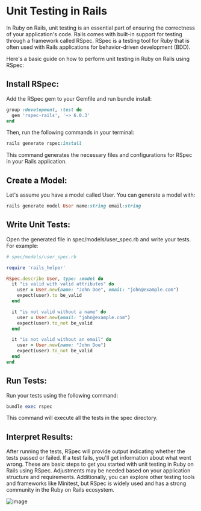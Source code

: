 # Unit Testing in Rails

In Ruby on Rails, unit testing is an essential part of ensuring the correctness of your application's code. Rails comes with built-in support for testing through a framework called RSpec. 
RSpec is a testing tool for Ruby that is often used with Rails applications for behavior-driven development (BDD).

Here's a basic guide on how to perform unit testing in Ruby on Rails using RSpec:

## Install RSpec:
Add the RSpec gem to your Gemfile and run bundle install:
```ruby
group :development, :test do
  gem 'rspec-rails', '~> 6.0.3'
end
```
Then, run the following commands in your terminal:

```ruby
rails generate rspec:install
```
This command generates the necessary files and configurations for RSpec in your Rails application.

## Create a Model:
Let's assume you have a model called User. You can generate a model with:

```ruby
rails generate model User name:string email:string
```
## Write Unit Tests:
Open the generated file in spec/models/user_spec.rb and write your tests. For example:

```ruby
# spec/models/user_spec.rb

require 'rails_helper'

RSpec.describe User, type: :model do
  it "is valid with valid attributes" do
    user = User.new(name: "John Doe", email: "john@example.com")
    expect(user).to be_valid
  end

  it "is not valid without a name" do
    user = User.new(email: "john@example.com")
    expect(user).to_not be_valid
  end

  it "is not valid without an email" do
    user = User.new(name: "John Doe")
    expect(user).to_not be_valid
  end
end
```
## Run Tests:
Run your tests using the following command:

```ruby
bundle exec rspec
```
This command will execute all the tests in the spec directory.

## Interpret Results:

After running the tests, RSpec will provide output indicating whether the tests passed or failed. If a test fails, you'll get information about what went wrong.
These are basic steps to get you started with unit testing in Ruby on Rails using RSpec. 
Adjustments may be needed based on your application structure and requirements. 
Additionally, you can explore other testing tools and frameworks like Minitest, but RSpec is widely used and has a strong community in the Ruby on Rails ecosystem.

![image](https://github.com/Majd2404/Unit-Testing-RSpec/assets/56276308/4251b291-934b-454a-a495-c3394d3ec53f)
